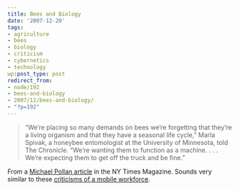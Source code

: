 ```yaml
---
title: Bees and Biology
date: '2007-12-20'
tags:
- agriculture
- bees
- biology
- criticism
- cybernetics
- technology
wp:post_type: post
redirect_from:
- node/192
- bees-and-biology
- 2007/12/bees-and-biology/
- "?p=192"
---
```


>
>
> “We’re placing so many demands on bees we’re forgetting that they’re a living organism and that they have a seasonal life cycle,” Marla Spivak, a honeybee entomologist at the University of Minnesota, told The Chronicle. “We’re wanting them to function as a machine. . . . We’re expecting them to get off the truck and be fine.”

From a [Michael Pollan article](http://www.nytimes.com/2007/12/16/magazine/16wwln-lede-t.html?pagewanted=1&ref=magazine) in the NY Times Magazine. Sounds very similar to these [criticisms of a mobile workforce](http://island94.org/node/176).
